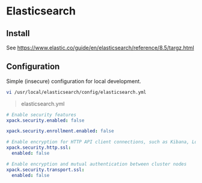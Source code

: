 # Elasticsearch

## Install

See https://www.elastic.co/guide/en/elasticsearch/reference/8.5/targz.html

## Configuration

Simple (insecure) configuration for local development.

```bash
vi /usr/local/elasticsearch/config/elasticsearch.yml
```

> elasticsearch.yml

```yaml
# Enable security features
xpack.security.enabled: false

xpack.security.enrollment.enabled: false

# Enable encryption for HTTP API client connections, such as Kibana, Logstash, and Agents
xpack.security.http.ssl:
  enabled: false

# Enable encryption and mutual authentication between cluster nodes
xpack.security.transport.ssl:
  enabled: false
```
